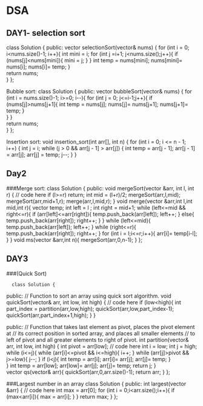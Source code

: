 # DSA
## DAY1- selection sort
class Solution {
      public:
          vector<int> selectionSort(vector<int>& nums) {
              for (int i = 0; i<nums.size()-1; i++){
                  int mini = i;
                  for (int j =i+1; j<nums.size();j++){
                      if (nums[j]<nums[mini]){
                          mini = j;
                      }
                  }
              int temp = nums[mini];
              nums[mini]= nums[i];
              nums[i]= temp;
              }     
              return nums;   
          }
      };

Bubble sort:
    class Solution {
        public:
              vector<int> bubbleSort(vector<int>& nums) {
                  for (int i = nums.size()-1; i>=0; i--){
                      for (int j = 0; j<=i-1;j++){
                          if (nums[j]>nums[j+1]{
                               int temp = nums[j];
                               nums[j]= nums[j+1];
                               nums[j+1]= temp;
                          }    
                      }
                    }                 
                  return nums;   
              }
          };

Insertion sort:
    void insertion_sort(int arr[], int n) {
    for (int i = 0; i <= n - 1; i++) {
        int j = i;
        while (j > 0 && arr[j - 1] > arr[j]) {
            int temp = arr[j - 1];
            arr[j - 1] = arr[j];
            arr[j] = temp;
            j--;
        }
    }



##   Day2

###Merge sort:
            class Solution {
  public:
    void mergeSort(vector<int> &arr, int l, int r) {
        // code here
        if (l>=r) return;
        int mid = (l+r)/2;
        mergeSort(arr,l,mid);
        mergeSort(arr,mid+1,r);
        merge(arr,l,mid,r);
    }
    void merge(vector<int> &arr,int l,int mid,int r){
        vector<int> temp;
        int left = l ;
        int right = mid+1;
        while (left<=mid && right<=r){
            if (arr[left]<=arr[right]){
                temp.push_back(arr[left]);
                left++;
            }
            else{
                temp.push_back(arr[right]);
                right++;
            }
        }
        while (left<=mid){
            temp.push_back(arr[left]);
            left++;
        }
        while (right<=r){
            temp.push_back(arr[right]);
            right++;
        }
        for (int i = l;i<=r;i++){
            arr[i]= temp[i-l];
        }
    }
    void ms(vector<int> &arr,int n){
        mergeSort(arr,0,n-1);
    }
};


## DAY3 


###(Quick Sort)

      class Solution {
  public:
    // Function to sort an array using quick sort algorithm.
    void quickSort(vector<int>& arr, int low, int high) {
        // code here
        if (low<high){
            int part_index = partition(arr,low,high);
            quickSort(arr,low,part_index-1);
            quickSort(arr,part_index+1,high);
        }
    }

  public:
    // Function that takes last element as pivot, places the pivot element at
    // its correct position in sorted array, and places all smaller elements
    // to left of pivot and all greater elements to right of pivot.
    int partition(vector<int>& arr, int low, int high) {
        int pivot = arr[low];
        // code here
        int i = low;
        int j = high;
        while (i<=j){
            while (arr[i]<=pivot && i<=high){
                i++;
            }
            while (arr[j]>pivot && j>=low){
                j--;
            }
            if (i<j){
                int temp = arr[i];
                arr[i]= arr[j];
                arr[j]= temp;
            }          
        }
        int temp = arr[low];
        arr[low]= arr[j];
        arr[j]= temp;
        return j;
    }    
    vector<int> qs(vector<int>& arr){
        quickSort(arr,0,arr.size()-1);
        return arr;
    }
};


###Largest number in an array
class Solution {
  public:
    int largest(vector<int> &arr) {
        // code here
        int max = arr[0];
        for (int i = 0;i<arr.size();i++){
            if (max<arr[i]){
                max = arr[i];
            }
        }
        return max;
    }
};


